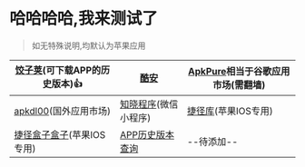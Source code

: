 # 哈哈哈哈,我来测试了

> 如无特殊说明,均默认为苹果应用

| [饺子荚](https://www.wandoujia.com/)(可下载APP的历史版本)👍 | [酷安](https://www.coolapk.com/)                    | [ApkPure](https://apkpure.com/cn/)相当于谷歌应用市场(需翻墙) |
| ---------------------------------------------------------- | --------------------------------------------------- | ------------------------------------------------------------ |
| [apkdl00](https://apkdl.in/)(国外应用市场)                   | [知晓程序](https://minapp.com/miniapp/)(微信小程序) | [捷径库](https://jiejingku.net/)(苹果IOS专用)                |
| [捷径盒子盒子](https://jiejinghe.com/)(苹果IOS专用)              | [APP历史版本查询](https://tools.lancely.tech/index) | --待添加--                                                   |

